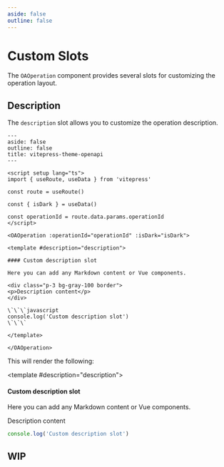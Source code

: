 ```yaml
---
aside: false
outline: false
---
```


# Custom Slots

The `OAOperation` component provides several slots for customizing the operation layout.

## Description

The `description` slot allows you to customize the operation description.

```vue
---
aside: false
outline: false
title: vitepress-theme-openapi
---

<script setup lang="ts">
import { useRoute, useData } from 'vitepress'

const route = useRoute()

const { isDark } = useData()

const operationId = route.data.params.operationId
</script>

<OAOperation :operationId="operationId" :isDark="isDark">

<template #description="description">

#### Custom description slot
  
Here you can add any Markdown content or Vue components.

<div class="p-3 bg-gray-100 border">
<p>Description content</p>
</div>

\`\`\`javascript
console.log('Custom description slot')
\`\`\`

</template>

</OAOperation>
```

This will render the following:

<div class="flex flex-col p-3 rounded border dark:border-gray-700">

<script setup lang="ts">
import { useRoute, useData } from 'vitepress'

const route = useRoute()

const { isDark } = useData()
</script>

<OAOperation operationId="getMuseumHours" :isDark="isDark">

<template #description="description">

#### Custom description slot

Here you can add any Markdown content or Vue components.

<div class="p-3 bg-gray-100 border">
<p>Description content</p>
</div>

```javascript
console.log('Custom description slot')
```

</template>

</OAOperation>

</div>

## WIP
